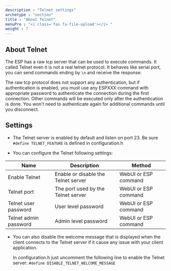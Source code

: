 ```yaml
---
description : "Telnet settings"
archetype : "section"
title : "About Telnet"
menuPre : "<i class='fas fa-file-upload'></i> "
weight : 7
---
```


## About Telnet

The ESP has a raw tcp server that can be used to execute commands. It called Telnet even it is not a real telnet protocol.
It behaves like serial port, you can send commands ending by `\n` and receive the response.

The raw tcp protocol does not support any authentication, but if authentication is enabled, you must use any ESPXXX command with appropriate password to authenticate the connection during the first connection. Other commands will be executed only after the authentication is done. You won't need to authenticate again for additional commands until you disconnect.

## Settings

* The Telnet server is enabled by default and listen on port 23.
Be sure `#define TELNET_FEATURE` is defined in configuration.h

* You can configure the Telnet following settings:

|Name|Description| Method|
|-|-|-|
|Enable Telnet|Enable or disable the Telnet server| WebUI or ESP command|
|Telnet port|The port used by the Telnet server| WebUI or ESP command|
|Telnet user password|User level password| WebUI or ESP command|
|Telnet admin password|Admin level password| WebUI or ESP command|



* You can also disable the welcome message that is displayed when the client connects to the Telnet server if it cause any issue with your client application.

    In configuration.h just uncomment the following line to enable the Telnet server:
`#define DISABLE_TELNET_WELCOME_MESSAGE`